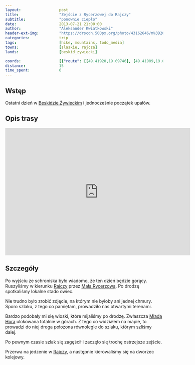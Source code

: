```yaml
---
layout:                 post
title:                  "Zejście z Rycerzowej do Rajczy"
subtitle:               "ponownie ciepło"
date:                   2013-07-21 21:00:00
author:                 "Aleksander Kwiatkowski"
header-ext-img:         "https://drscdn.500px.org/photo/43162646/m%3D2048/9be5d19077b62d49d9eea687a18d1f43"
categories:             trip
tags:                   [hike, mountains, todo_media]
towns:                  [slaskie, rajcza]
lands:                  [beskid_zywiecki]

coords:                 [{"route": [[49.41920,19.09746], [49.41909,19.09458], [49.42280,19.09647], [49.43076,19.08510], [49.44055,19.08772], [49.46020,19.08334], [49.47721,19.10050], [49.49912,19.09184], [49.50709,19.10093]], "type": "hike"}, {"route": [[49.50690,19.10078], [49.51317,19.11502], [49.52900,19.10554], [49.53643,19.10854], [49.54896,19.08631], [49.55487,19.09395], [49.60150,19.11378]], "type": "train"}]
distance:               15
time_spent:             6
---
```



[wiki-beskid-zywiecki]:         https://pl.wikipedia.org/wiki/Beskid_%C5%BBywiecki
[wiki-mala-rycerzowa]:          https://pl.wikipedia.org/wiki/Ma%C5%82a_Rycerzowa
[wiki-mlada-hora]:              https://pl.wikipedia.org/wiki/Mlada_Hora
[wiki-rajcza]:                  https://pl.wikipedia.org/wiki/Rajcza

Wstęp
-----

Ostatni dzień w [Beskidzie Żywieckim][wiki-beskid-zywiecki] i jednocześnie początek upałów.

Opis trasy
----------

<iframe height='405' width='590' frameborder='0' allowtransparency='true' scrolling='no' src='https://www.strava.com/activities/334997630/embed/316183325b5100bc0d61915b9a91de6de3e0cef6'></iframe>

Szczegóły
---------

Po wyjściu ze schroniska było wiadomo, że ten dzień będzie gorący. Ruszyliśmy w kierunku [Rajczy][wiki-rajcza]
przez [Małą Rycerzową][wiki-mala-rycerzowa]. Po drodzę spotkaliśmy lokalne stado owiec.

Nie trudno było zrobić zdjęcie, na którym nie byłoby ani jednej chmury. Sporo szlaku, z tego co pamiętam,
prowadziło nas otwartymi terenami.

Bardzo podobały mi się wioski, które mijaliśmy po drodzę. Zwłaszcza [Młada Hora][wiki-mlada-hora]
ulokowana totalnie w górach. Z tego co widziałem na mapie, to prowadzi do niej droga
położona równolegle do szlaku, którym szliśmy dalej.

Po pewnym czasie szlak się zagęścił i zaczęło się trochę ostrzejsze zejście.

Przerwa na jedzenie w [Rajczy][wiki-rajcza], a następnie kierowaliśmy się na dworzec kolejowy.
